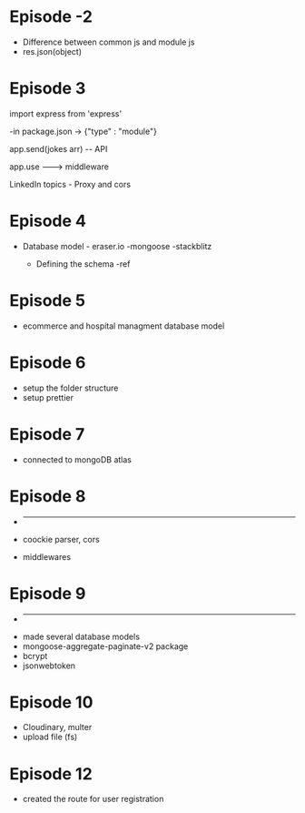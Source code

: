 # Episode -2

- Difference between common js and module js
- res.json(object)

# Episode 3

import express from 'express'

-in package.json -> {"type" : "module"}

app.send(jokes arr) -- API

app.use ---> middleware

LinkedIn topics - Proxy and cors

# Episode 4

- Database model - eraser.io
  -mongoose
  -stackblitz

  - Defining the schema
    -ref

# Episode 5

- ecommerce and hospital managment database model

# Episode 6

- setup the folder structure
- setup prettier

# Episode 7

- connected to mongoDB atlas

# Episode 8

- ***

- coockie parser, cors
- middlewares

# Episode 9

- ***
- made several database models
- mongoose-aggregate-paginate-v2 package
- bcrypt
- jsonwebtoken

# Episode 10

- Cloudinary, multer
- upload file (fs)

# Episode 12

- created the route for user registration
